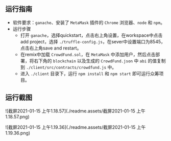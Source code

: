 ## 运行指南

- 软件要求：`ganache`、安装了 `MetaMask` 插件的 `Chrome` 浏览器、`node` 和 `npm`。
- 运行步骤
	- 打开 `ganache`，选择quickstart，点击右上角设置，在workspace中点击add project，选择 `./truffle-config.js`，在sever中设置端口为8545，点击右上角save and restart。
	- 在remix中加载 `CrowdFund.sol`，在 `MetaMask` 中添加用户，然后点击部署，将右下角的 `blockchain` 以及生成的 `CrowdFund.json` 中 `abi` 的值复制到 `./client/src/contracts/crowdfund.js` 中。
	- 进入 `./client` 目录下，运行 `npm install` 和 `npm start` 即可运行众筹项目。

## 运行截图

![截屏2021-01-15 上午1.18.57](./readme.assets/截屏2021-01-15 上午1.18.57.png)

![截屏2021-01-15 上午1.19.36](./readme.assets/截屏2021-01-15 上午1.19.36.png)

